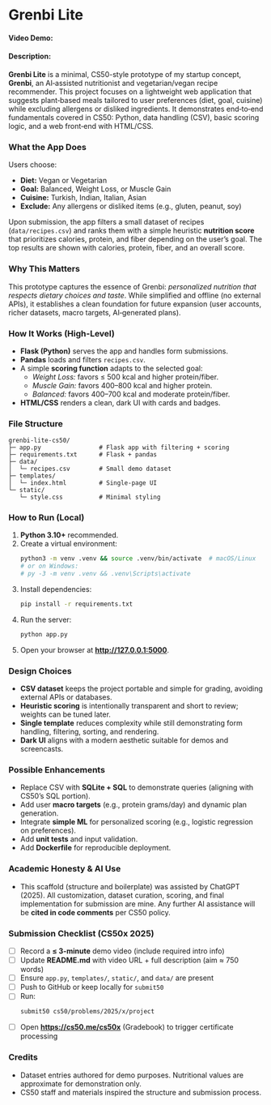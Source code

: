 # Grenbi Lite
#### Video Demo: <URL HERE>
#### Description:
**Grenbi Lite** is a minimal, CS50-style prototype of my startup concept, **Grenbi**,  an AI‑assisted nutritionist and vegetarian/vegan recipe recommender. This project focuses on a lightweight web application that suggests plant‑based meals tailored to user preferences (diet, goal, cuisine) while excluding allergens or disliked ingredients. It demonstrates end‑to‑end fundamentals covered in CS50: Python, data handling (CSV), basic scoring logic, and a web front‑end with HTML/CSS.

### What the App Does
Users choose:
- **Diet:** Vegan or Vegetarian
- **Goal:** Balanced, Weight Loss, or Muscle Gain
- **Cuisine:** Turkish, Indian, Italian, Asian
- **Exclude:** Any allergens or disliked items (e.g., gluten, peanut, soy)

Upon submission, the app filters a small dataset of recipes (`data/recipes.csv`) and ranks them with a simple heuristic **nutrition score** that prioritizes calories, protein, and fiber depending on the user’s goal. The top results are shown with calories, protein, fiber, and an overall score.

### Why This Matters
This prototype captures the essence of Grenbi: *personalized nutrition that respects dietary choices and taste*. While simplified and offline (no external APIs), it establishes a clean foundation for future expansion (user accounts, richer datasets, macro targets, AI‑generated plans).

### How It Works (High-Level)
- **Flask (Python)** serves the app and handles form submissions.
- **Pandas** loads and filters `recipes.csv`.
- A simple **scoring function** adapts to the selected goal:
  - *Weight Loss:* favors ≤ 500 kcal and higher protein/fiber.
  - *Muscle Gain:* favors 400–800 kcal and higher protein.
  - *Balanced:* favors 400–700 kcal and moderate protein/fiber.
- **HTML/CSS** renders a clean, dark UI with cards and badges.

### File Structure
```
grenbi-lite-cs50/
├─ app.py                # Flask app with filtering + scoring
├─ requirements.txt      # Flask + pandas
├─ data/
│  └─ recipes.csv        # Small demo dataset
├─ templates/
│  └─ index.html         # Single-page UI
└─ static/
   └─ style.css          # Minimal styling
```

### How to Run (Local)
1. **Python 3.10+** recommended.
2. Create a virtual environment:
   ```bash
   python3 -m venv .venv && source .venv/bin/activate  # macOS/Linux
   # or on Windows:
   # py -3 -m venv .venv && .venv\Scripts\activate
   ```
3. Install dependencies:
   ```bash
   pip install -r requirements.txt
   ```
4. Run the server:
   ```bash
   python app.py
   ```
5. Open your browser at **http://127.0.0.1:5000**.

### Design Choices
- **CSV dataset** keeps the project portable and simple for grading, avoiding external APIs or databases.
- **Heuristic scoring** is intentionally transparent and short to review; weights can be tuned later.
- **Single template** reduces complexity while still demonstrating form handling, filtering, sorting, and rendering.
- **Dark UI** aligns with a modern aesthetic suitable for demos and screencasts.

### Possible Enhancements
- Replace CSV with **SQLite + SQL** to demonstrate queries (aligning with CS50’s SQL portion).
- Add user **macro targets** (e.g., protein grams/day) and dynamic plan generation.
- Integrate **simple ML** for personalized scoring (e.g., logistic regression on preferences).
- Add **unit tests** and input validation.
- Add **Dockerfile** for reproducible deployment.

### Academic Honesty & AI Use
- This scaffold (structure and boilerplate) was assisted by ChatGPT (2025). All customization, dataset curation, scoring, and final implementation for submission are mine. Any further AI assistance will be **cited in code comments** per CS50 policy.

### Submission Checklist (CS50x 2025)
- [ ] Record a **≤ 3‑minute** demo video (include required intro info)
- [ ] Update **README.md** with video URL + full description (aim ≈ 750 words)
- [ ] Ensure `app.py`, `templates/`, `static/`, and `data/` are present
- [ ] Push to GitHub or keep locally for `submit50`
- [ ] Run:
  ```bash
  submit50 cs50/problems/2025/x/project
  ```
- [ ] Open **https://cs50.me/cs50x** (Gradebook) to trigger certificate processing

### Credits
- Dataset entries authored for demo purposes. Nutritional values are approximate for demonstration only.
- CS50 staff and materials inspired the structure and submission process.
